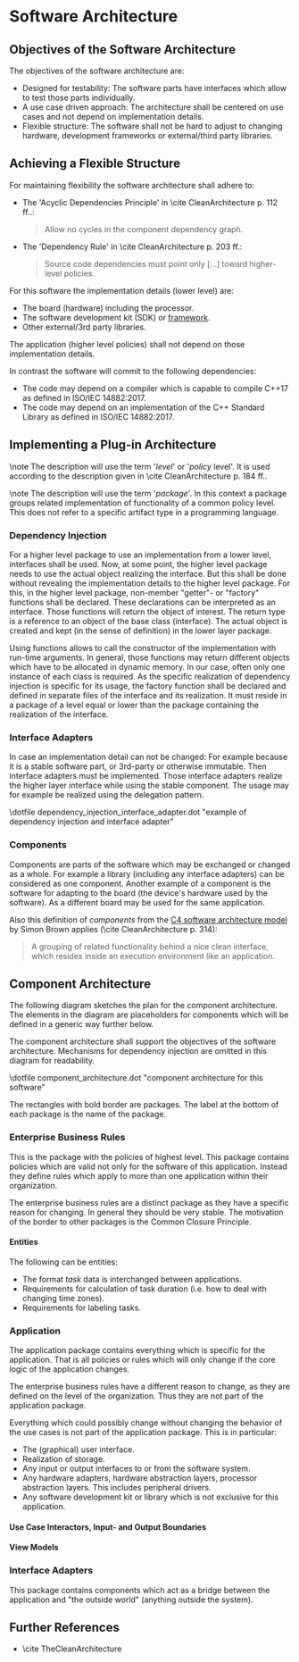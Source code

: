 Software Architecture
=====================

Objectives of the Software Architecture
---------------------------------------

The objectives of the software architecture are:

 - Designed for testability: The software parts have interfaces which allow to test those parts individually.
 - A use case driven approach: The architecture shall be centered on use cases and not depend on implementation details.
 - Flexible structure: The software shall not be hard to adjust to changing hardware, development frameworks or external/third party libraries.

Achieving a Flexible Structure
------------------------------

For maintaining flexibility the software architecture shall adhere to:

- The 'Acyclic Dependencies Principle' in \cite CleanArchitecture p. 112 ff..:  
  > Allow no cycles in the component dependency graph.

- The 'Dependency Rule' in \cite CleanArchitecture p. 203 ff.:  
  > Source code dependencies must point only [...] toward higher-level policies.


For this software the implementation details (lower level) are:

 - The board (hardware) including the processor.
 - The software development kit (SDK) or [framework][PIO_FRAMEWORK].
 - Other external/3rd party libraries.

The application (higher level policies) shall not depend on those implementation details.

In contrast the software will commit to the following dependencies:

 - The code may depend on a compiler which is capable to compile C++17 as defined in ISO/IEC 14882:2017.
 - The code may depend on an implementation of the C++ Standard Library as defined in ISO/IEC 14882:2017.

[PIO_FRAMEWORK]: https://github.com/platformio/platformio-docs/blob/5ae4fa7e895f5d3a04514314b1af31b37469d274/frameworks/index.rst "List of frameworks written by PlatformIO."

Implementing a Plug-in Architecture
-----------------------------------

\note The description will use the term '*level*' or '*policy* level'.
      It is used according to the description given in \cite CleanArchitecture p. 184 ff..

\note The description will use the term '*package*'.
      In this context a package groups related implementation of functionality of a common policy level.
      This does not refer to a specific artifact type in a programming language.

### Dependency Injection

For a higher level package to use an implementation from a lower level, interfaces shall be used.
Now, at some point, the higher level package needs to use the actual object realizing the interface.
But this shall be done without revealing the implementation details to the higher level package.
For this, in the higher level package, non-member "getter"- or "factory" functions shall be declared.
These declarations can be interpreted as an interface.
Those functions will return the object of interest.
The return type is a reference to an object of the base class (interface).
The actual object is created and kept (in the sense of definition) in the lower layer package.

Using functions allows to call the constructor of the implementation with run-time arguments.
In general, those functions may return different objects which have to be allocated in dynamic memory.
In our case, often only one instance of each class is required.
As the specific realization of dependency injection is specific for its usage, the factory function shall be declared and defined in
separate files of the interface and its realization.
It must reside in a package of a level equal or lower than the package containing the realization of the interface.

### Interface Adapters

In case an implementation detail can not be changed:
For example because it is a stable software part, or 3rd-party or otherwise immutable.
Then interface adapters must be implemented.
Those interface adapters realize the higher layer interface while using the stable component.
The usage may for example be realized using the delegation pattern.

\dotfile dependency_injection_interface_adapter.dot "example of dependency injection and interface adapter"

### Components

Components are parts of the software which may be exchanged or changed as a whole.
For example a library (including any interface adapters) can be considered as one component.
Another example of a component is the software for adapting to the board (the device's hardware used by the software).
As a different board may be used for the same application.

Also this definition of *components* from the [C4 software architecture model](https://c4model.com/) by Simon Brown applies (\cite CleanArchitecture p. 314):

> A grouping of related functionality behind a nice clean interface, which resides inside an execution environment like an application.

Component Architecture
----------------------

The following diagram sketches the plan for the component architecture.
The elements in the diagram are placeholders for components which will be defined in a generic way further below.

The component architecture shall support the objectives of the software architecture.
Mechanisms for dependency injection are omitted in this diagram for readability.

\dotfile component_architecture.dot "component architecture for this software"

The rectangles with bold border are packages.
The label at the bottom of each package is the name of the package.

### Enterprise Business Rules

This is the package with the policies of highest level.
This package contains policies which are valid not only for the software of this application.
Instead they define rules which apply to more than one application within their organization.

The enterprise business rules are a distinct package as they have a specific reason for changing.
In general they should be very stable.
The motivation of the border to other packages is the Common Closure Principle.

#### Entities

The following can be entities:

 - The format *task* data is interchanged between applications.
 - Requirements for calculation of task duration (i.e. how to deal with changing time zones).
 - Requirements for labeling tasks.

### Application

The application package contains everything which is specific for the application.
That is all policies or rules which will only change if the core logic of the application changes.

The enterprise business rules have a different reason to change, as they are defined on the level of the organization.
Thus they are not part of the application package.

Everything which could possibly change without changing the behavior of the use cases is not part of the application package.
This is in particular:

 - The (graphical) user interface.
 - Realization of storage.
 - Any input or output interfaces to or from the software system.
 - Any hardware adapters, hardware abstraction layers, processor abstraction layers.
   This includes peripheral drivers.
 - Any software development kit or library which is not exclusive for this application.

#### Use Case Interactors, Input- and Output Boundaries


#### View Models

### Interface Adapters

This package contains components which act as a bridge between the application and "the outside world" (anything outside the system).

Further References
------------------

* \cite TheCleanArchitecture
